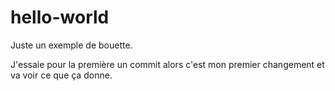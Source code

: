 # hello-world
Juste un exemple de bouette.

J'essaie pour la première un commit alors c'est mon premier changement et va voir ce que ça donne. 
